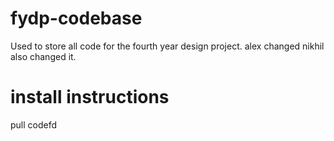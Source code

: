 # fydp-codebase
Used to store all code for the fourth year design project.
alex changed
nikhil also changed it.

# install instructions
pull codefd
